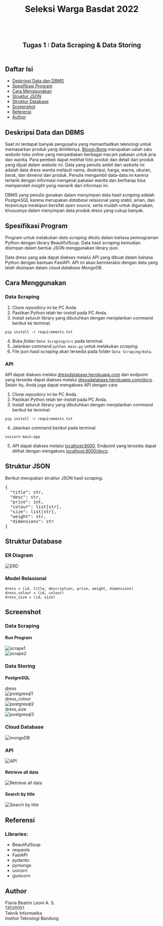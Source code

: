 <h1 align="center">
  <br>
  Seleksi Warga Basdat 2022
  <br>
  <br>
</h1>

<h2 align="center">
  <br>
  Tugas 1 : Data Scraping & Data Storing
  <br>
  <br>
</h2>

## Daftar Isi
- [Deskripsi Data dan DBMS](#deskripsi-data-dan-dbms)
- [Spesifikasi Program](#spesifikasi-program)
- [Cara Menggunakan](#cara-menggunakan)
- [Struktur JSON](#struktur-json)
- [Struktur Database](#struktur-database)
- [Screenshot](#screenshot)
- [Referensi](#referensi)
- [Author](#author)

## Deskripsi Data dan DBMS
Saat ini terdapat banyak pengusaha yang memanfaatkan teknologi untuk memasarkan produk yang dimilikinya. [Blood+Bone](https://bloodnbone.com/) merupakan salah satu _website_ toko _online_ yang menyediakan berbagai macam pakaian untuk pria dan wanita. Para pembeli dapat melihat foto produk dan detail dari produk yang dijual dalam _website_ ini. Data yang penulis ambil dari _website_ ini adalah data dress wanita meliputi nama, deskripsi, harga, warna, ukuran, berat, dan dimensi dari produk. Penulis mengambil data-data ini karena tertarik dengan informasi mengenai pakaian wanita dan berharap bisa memperoleh _insight_ yang menarik dari informasi ini.

DBMS yang penulis gunakan dalam menyimpan data hasil _scraping_ adalah PostgreSQL karena merupakan _database_ relasional yang stabil, aman, dan terpercaya meskipun bersifat _open source_, serta mudah untuk digunakan, khususnya dalam menyimpan data produk dress yang cukup banyak.

## Spesifikasi Program
Program untuk melakukan _data scraping_ ditulis dalam bahasa pemrograman Python dengan library BeautifulSoup. Data hasil _scraping_ kemudian disimpan dalam bentuk JSON menggunakan library json.

Data dress yang ada dapat diakses melalui API yang dibuat dalam bahasa Python dengan bantuan FastAPI. API ini akan berinteraksi dengan data yang telah disimpan dalam _cloud database_ MongoDB.

## Cara Menggunakan
### Data Scraping
1. Clone _repository_ ini ke PC Anda.
2. Pastikan Python telah ter-_install_ pada PC Anda.
3. Install seluruh library yang dibutuhkan dengan menjalankan command berikut ke terminal.
```
pip install -r requirements.txt
```
4. Buka _folder_ `Data Scraping/src` pada terminal.
5. Jalankan command `python main.py` untuk melakukan _scraping_.
6. File json hasil _scraping_ akan tersedia pada folder `Data Scraping/data`.

### API
API dapat diakses melalui [dressdatabase.herokuapp.com](https://dressdatabase.herokuapp.com/) dan endpoint yang tersedia dapat diakses melalui [dressdatabase.herokuapp.com/docs](https://dressdatabase.herokuapp.com/docs). <br>
Selain itu, Anda juga dapat mengakses API dengan cara
1. Clone _repository_ ini ke PC Anda.
2. Pastikan Python telah ter-_install_ pada PC Anda.
3. Install seluruh library yang dibutuhkan dengan menjalankan command berikut ke terminal.
```
pip install -r requirements.txt
```
4. Jalankan command berikut pada terminal.
```
uvicorn main:app
```
5. API dapat diakses melalui [localhost:8000](http://localhost:8000/). Endpoint yang tersedia dapat dilihat dengan mengakses [localhost:8000/docs](http://localhost:8000/docs).

## Struktur JSON
Berikut merupakan struktur JSON hasil _scraping_.
<pre>
{
  "title": str,
  "desc": str,
  "price": int,
  "colour": list[str],
  "size": list[str],
  "weight": str,
  "dimensions": str
}
</pre>

## Struktur Database
### ER Diagram
![ERD](https://github.com/leoniantoinette/Seleksi-2022-Tugas-1/blob/007744b2dc7eddae9bb795ae5b62fff93bade543/Data%20Storing/design/ERD.png)

### Model Relasional
```
dress = (id, title, description, price, weight, dimensions)
dress_colour = (id, colour)
dress_size = (id, size)
```

## Screenshot
### Data Scraping
#### Run Program
![scrape1](https://github.com/leoniantoinette/Seleksi-2022-Tugas-1/blob/007744b2dc7eddae9bb795ae5b62fff93bade543/Data%20Scraping/screenshot/run1.png) <br>
![scrape2](https://github.com/leoniantoinette/Seleksi-2022-Tugas-1/blob/007744b2dc7eddae9bb795ae5b62fff93bade543/Data%20Scraping/screenshot/run2.png)

### Data Storing
#### PostgreSQL
dress <br>
![postgresql1](https://github.com/leoniantoinette/Seleksi-2022-Tugas-1/blob/007744b2dc7eddae9bb795ae5b62fff93bade543/Data%20Storing/screenshot/db1.png) <br>
dress_colour <br>
![postgresql2](https://github.com/leoniantoinette/Seleksi-2022-Tugas-1/blob/007744b2dc7eddae9bb795ae5b62fff93bade543/Data%20Storing/screenshot/db2.png) <br>
dress_size <br>
![postgresql3](https://github.com/leoniantoinette/Seleksi-2022-Tugas-1/blob/007744b2dc7eddae9bb795ae5b62fff93bade543/Data%20Storing/screenshot/db3.png)

### Cloud Database
![mongoDB](https://github.com/leoniantoinette/Seleksi-2022-Tugas-1/blob/007744b2dc7eddae9bb795ae5b62fff93bade543/Data%20Storing/screenshot/mongodb.png)

### API
![API](https://github.com/leoniantoinette/Seleksi-2022-Tugas-1/blob/007744b2dc7eddae9bb795ae5b62fff93bade543/API/screenshot/api.png)
#### Retrieve all data
![Retrieve all data](https://github.com/leoniantoinette/Seleksi-2022-Tugas-1/blob/007744b2dc7eddae9bb795ae5b62fff93bade543/API/screenshot/api2.png)
#### Search by title
![Search by title](https://github.com/leoniantoinette/Seleksi-2022-Tugas-1/blob/007744b2dc7eddae9bb795ae5b62fff93bade543/API/screenshot/api3.png)

## Referensi
### Libraries:
- BeautifulSoup
- requests
- FastAPI
- pydantic
- pymongo
- uvicorn
- gunicorn

## Author
Flavia Beatrix Leoni A. S. <br>
13520051 <br>
Teknik Informatika <br>
Institut Teknologi Bandung
